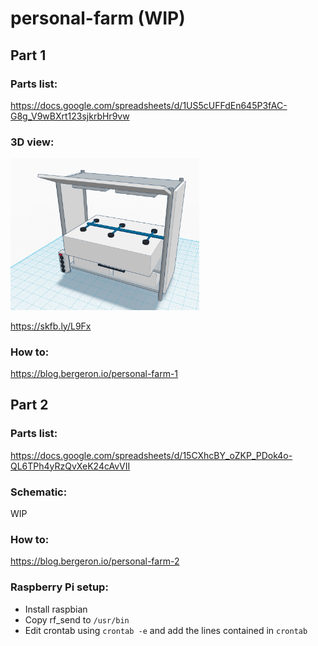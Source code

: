 # personal-farm (WIP)

## Part 1

### Parts list:

https://docs.google.com/spreadsheets/d/1US5cUFFdEn645P3fAC-G8g_V9wBXrt123sjkrbHr9vw

### 3D view:

<a href="https://skfb.ly/L9Fx"><img src="https://github.com/berpj/personal-farm/blob/master/3d.png" width="60%"></a>

https://skfb.ly/L9Fx

### How to:

https://blog.bergeron.io/personal-farm-1

## Part 2

### Parts list:

https://docs.google.com/spreadsheets/d/15CXhcBY_oZKP_PDok4o-QL6TPh4yRzQvXeK24cAvVII

### Schematic:

WIP

### How to:

https://blog.bergeron.io/personal-farm-2

### Raspberry Pi setup:

- Install raspbian
- Copy rf_send to `/usr/bin`
- Edit crontab using `crontab -e` and add the lines contained in `crontab`
